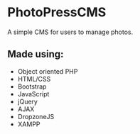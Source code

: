 # PhotoPressCMS
 A simple CMS for users to manage photos. 
 
## Made using:
* Object oriented PHP
* HTML/CSS
* Bootstrap
* JavaScript
* jQuery
* AJAX
* DropzoneJS
* XAMPP

